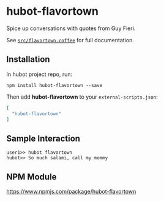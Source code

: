 # hubot-flavortown

Spice up conversations with quotes from Guy Fieri.

See [`src/flavortown.coffee`](src/flavortown.coffee) for full documentation.

## Installation

In hubot project repo, run:

`npm install hubot-flavortown --save`

Then add **hubot-flavortown** to your `external-scripts.json`:

```json
[
  "hubot-flavortown"
]
```

## Sample Interaction

```
user1>> hubot flavortown
hubot>> So much salami, call my mommy
```

## NPM Module

https://www.npmjs.com/package/hubot-flavortown
